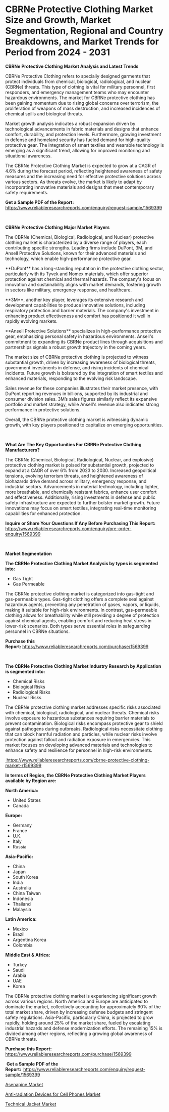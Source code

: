 <p><h1>CBRNe Protective Clothing Market Size and Growth, Market Segmentation, Regional and Country Breakdowns, and Market Trends for Period from 2024 -  2031</h1></p><p><strong>CBRNe Protective Clothing Market Analysis and Latest Trends</strong></p>
<p><p>CBRNe Protective Clothing refers to specially designed garments that protect individuals from chemical, biological, radiological, and nuclear (CBRNe) threats. This type of clothing is vital for military personnel, first responders, and emergency management teams who may encounter hazardous environments. The market for CBRNe protective clothing has been gaining momentum due to rising global concerns over terrorism, the proliferation of weapons of mass destruction, and increased incidences of chemical spills and biological threats.</p><p>Market growth analysis indicates a robust expansion driven by technological advancements in fabric materials and designs that enhance comfort, durability, and protection levels. Furthermore, growing investment in defense and homeland security has fueled demand for high-quality protective gear. The integration of smart textiles and wearable technology is emerging as a significant trend, allowing for improved monitoring and situational awareness.</p><p>The CBRNe Protective Clothing Market is expected to grow at a CAGR of 4.6% during the forecast period, reflecting heightened awareness of safety measures and the increasing need for effective protective solutions across various sectors. As threats evolve, the market is likely to adapt by incorporating innovative materials and designs that meet contemporary safety requirements.</p></p>
<p><strong>Get a Sample PDF of the Report:&nbsp;</strong> <a href="https://www.reliableresearchreports.com/enquiry/request-sample/1569399?utm_campaign=40&utm_medium=2&utm_source=Github&utm_content=ia&utm_term=29122024&utm_id=cbrne-protective-clothing">https://www.reliableresearchreports.com/enquiry/request-sample/1569399</a></p>
<p>&nbsp;</p>
<p><strong>CBRNe Protective Clothing Major Market Players</strong></p>
<p><p>The CBRNe (Chemical, Biological, Radiological, and Nuclear) protective clothing market is characterized by a diverse range of players, each contributing specific strengths. Leading firms include DuPont, 3M, and Ansell Protective Solutions, known for their advanced materials and technology, which enable high-performance protective gear.</p><p>**DuPont** has a long-standing reputation in the protective clothing sector, particularly with its Tyvek and Nomex materials, which offer superior protection against chemical and thermal hazards. The company's focus on innovation and sustainability aligns with market demands, fostering growth in sectors like military, emergency response, and healthcare.</p><p>**3M**, another key player, leverages its extensive research and development capabilities to produce innovative solutions, including respiratory protection and barrier materials. The company's investment in enhancing product effectiveness and comfort has positioned it well in rapidly evolving markets.</p><p>**Ansell Protective Solutions** specializes in high-performance protective gear, emphasizing personal safety in hazardous environments. Ansell's commitment to expanding its CBRNe product lines through acquisitions and partnerships signals a robust growth trajectory in the coming years.</p><p>The market size of CBRNe protective clothing is projected to witness substantial growth, driven by increasing awareness of biological threats, government investments in defense, and rising incidents of chemical incidents. Future growth is bolstered by the integration of smart textiles and enhanced materials, responding to the evolving risk landscape.</p><p>Sales revenue for these companies illustrates their market presence, with DuPont reporting revenues in billions, supported by its industrial and consumer division sales. 3M’s sales figures similarly reflect its expansive portfolio and market strategy, while Ansell's revenue also indicates strong performance in protective solutions.</p><p>Overall, the CBRNe protective clothing market is witnessing dynamic growth, with key players positioned to capitalize on emerging opportunities.</p></p>
<p>&nbsp;</p>
<p><strong>What Are The Key Opportunities For CBRNe Protective Clothing Manufacturers?</strong></p>
<p><p>The CBRNe (Chemical, Biological, Radiological, Nuclear, and explosive) protective clothing market is poised for substantial growth, projected to expand at a CAGR of over 6% from 2023 to 2030. Increased geopolitical tensions, evolving terrorism threats, and heightened awareness of biohazards drive demand across military, emergency response, and industrial sectors. Advancements in material technology, including lighter, more breathable, and chemically resistant fabrics, enhance user comfort and effectiveness. Additionally, rising investments in defense and public safety infrastructure are expected to further bolster market growth. Future innovations may focus on smart textiles, integrating real-time monitoring capabilities for enhanced protection.</p></p>
<p><strong>Inquire or Share Your Questions If Any Before Purchasing This Report:</strong> <a href="https://www.reliableresearchreports.com/enquiry/pre-order-enquiry/1569399?utm_campaign=40&utm_medium=2&utm_source=Github&utm_content=ia&utm_term=29122024&utm_id=cbrne-protective-clothing">https://www.reliableresearchreports.com/enquiry/pre-order-enquiry/1569399</a></p>
<p>&nbsp;</p>
<p><strong>Market Segmentation</strong></p>
<p><strong>The CBRNe Protective Clothing Market Analysis by types is segmented into:</strong></p>
<p><ul><li>Gas Tight</li><li>Gas Permeable</li></ul></p>
<p><p>The CBRNe protective clothing market is categorized into gas-tight and gas-permeable types. Gas-tight clothing offers a complete seal against hazardous agents, preventing any penetration of gases, vapors, or liquids, making it suitable for high-risk environments. In contrast, gas-permeable clothing allows for breathability while still providing a degree of protection against chemical agents, enabling comfort and reducing heat stress in lower-risk scenarios. Both types serve essential roles in safeguarding personnel in CBRNe situations.</p></p>
<p><strong>Purchase this Report:&nbsp;</strong><a href="https://www.reliableresearchreports.com/purchase/1569399?utm_campaign=40&utm_medium=2&utm_source=Github&utm_content=ia&utm_term=29122024&utm_id=cbrne-protective-clothing">https://www.reliableresearchreports.com/purchase/1569399</a></p>
<p>&nbsp;</p>
<p><strong>The CBRNe Protective Clothing Market Industry Research by Application is segmented into:</strong></p>
<p><ul><li>Chemical Risks</li><li>Biological Risks</li><li>Radiological Risks</li><li>Nuclear Risks</li></ul></p>
<p><p>The CBRNe protective clothing market addresses specific risks associated with chemical, biological, radiological, and nuclear threats. Chemical risks involve exposure to hazardous substances requiring barrier materials to prevent contamination. Biological risks encompass protective gear to shield against pathogens during outbreaks. Radiological risks necessitate clothing that can block harmful radiation and particles, while nuclear risks involve protection against fallout and radiation exposure in emergencies. This market focuses on developing advanced materials and technologies to enhance safety and resilience for personnel in high-risk environments.</p></p>
<p><a href="https://www.reliableresearchreports.com/cbrne-protective-clothing-market-r1569399?utm_campaign=40&utm_medium=2&utm_source=Github&utm_content=ia&utm_term=29122024&utm_id=cbrne-protective-clothing">&nbsp;https://www.reliableresearchreports.com/cbrne-protective-clothing-market-r1569399</a></p>
<p><strong>In terms of Region, the CBRNe Protective Clothing Market Players available by Region are:</strong></p>
<p>
    <p> <strong> North America: </strong>
        <ul>
            <li>United States</li>
            <li>Canada</li>
        </ul>
        </p> 
    <p> <strong> Europe: </strong>
        <ul>
            <li>Germany</li>
            <li>France</li>
            <li>U.K.</li>
            <li>Italy</li>
            <li>Russia</li>
        </ul>
        </p> 
    <p> <strong> Asia-Pacific: </strong>
        <ul>
            <li>China</li>
            <li>Japan</li>
            <li>South Korea</li>
            <li>India</li>
            <li>Australia</li>
            <li>China Taiwan</li>
            <li>Indonesia</li>
            <li>Thailand</li>
            <li>Malaysia</li>
        </ul>
        </p> 
    <p> <strong> Latin America: </strong>
        <ul>
            <li>Mexico</li>
            <li>Brazil</li>
            <li>Argentina Korea</li>
            <li>Colombia</li>
        </ul>
        </p> 
    <p> <strong> Middle East & Africa: </strong>
        <ul>
            <li>Turkey</li>
            <li>Saudi</li>
            <li>Arabia</li>
            <li>UAE</li>
            <li>Korea</li>
        </ul>
    </p>
    </p>
<p><p>The CBRNe protective clothing market is experiencing significant growth across various regions. North America and Europe are anticipated to dominate the market, collectively accounting for approximately 60% of the total market share, driven by increasing defense budgets and stringent safety regulations. Asia-Pacific, particularly China, is projected to grow rapidly, holding around 25% of the market share, fueled by escalating industrial hazards and defense modernization efforts. The remaining 15% is divided among other regions, reflecting a growing global awareness of CBRNe threats.</p></p>
<p><strong>Purchase this Report: </strong><a href="https://www.reliableresearchreports.com/purchase/1569399?utm_campaign=40&utm_medium=2&utm_source=Github&utm_content=ia&utm_term=29122024&utm_id=cbrne-protective-clothing">https://www.reliableresearchreports.com/purchase/1569399</a></p>
<p>&nbsp;<strong>Get a Sample PDF of the Report:&nbsp;&nbsp;</strong><a href="https://www.reliableresearchreports.com/enquiry/request-sample/1569399?utm_campaign=40&utm_medium=2&utm_source=Github&utm_content=ia&utm_term=29122024&utm_id=cbrne-protective-clothing">https://www.reliableresearchreports.com/enquiry/request-sample/1569399</a></p>
<p><strong></strong></p>
<p><p><a href="https://github.com/klaassenmackenzie6/Market-Research-Report-List-1/blob/main/asenapine-market.md?utm_campaign=40&utm_medium=2&utm_source=Github&utm_content=ia&utm_term=29122024&utm_id=cbrne-protective-clothing">Asenapine Market</a></p><p><a href="https://github.com/tanekacalderon743/Market-Research-Report-List-1/blob/main/anti-radiation-devices-for-cell-phones-market.md?utm_campaign=40&utm_medium=2&utm_source=Github&utm_content=ia&utm_term=29122024&utm_id=cbrne-protective-clothing">Anti-radiation Devices for Cell Phones Market</a></p><p><a href="https://github.com/lvaill871987/Market-Research-Report-List-1/blob/main/technical-jacket-market.md?utm_campaign=40&utm_medium=2&utm_source=Github&utm_content=ia&utm_term=29122024&utm_id=cbrne-protective-clothing">Technical Jacket Market</a></p></p>